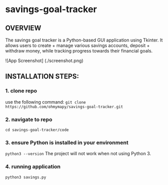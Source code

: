 # savings-goal-tracker

## OVERVIEW
The savings goal tracker is a Python-based GUI application using Tkinter.
It allows users to create + manage various savings accounts, deposit + withdraw money, while tracking progress towards their financial goals. 

![App Screenshot] (./screenshot.png)

## INSTALLATION STEPS:
  ### 1. clone repo
  use the following command: 
  `git clone https://github.com/ohmymapy/savings-goal-tracker.git`

  ### 2. navigate to repo 
   `cd savings-goal-tracker/code`

  ### 3. ensure Python is installed in your environment
  `python3 --version`
  The project will not work when not using Python 3. 

  ### 4. running application
  ` python3 savings.py  `
